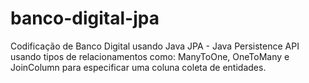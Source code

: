 # banco-digital-jpa

Codificação de Banco Digital usando Java JPA - Java Persistence API usando tipos de relacionamentos como: ManyToOne, OneToMany e JoinColumn para especificar uma coluna
coleta de entidades.
